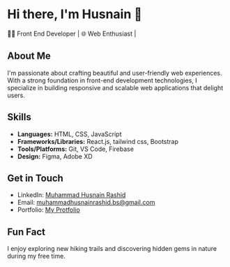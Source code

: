 # Hi there, I'm Husnain 👋

👨‍💻 Front End Developer | 🌐 Web Enthusiast |

## About Me

I'm passionate about crafting beautiful and user-friendly web experiences. With a strong foundation in front-end development technologies, I specialize in building responsive and scalable web applications that delight users.

## Skills

- **Languages:** HTML, CSS, JavaScript
- **Frameworks/Libraries:** React.js, tailwind css, Bootstrap
- **Tools/Platforms:** Git, VS Code, Firebase
- **Design:** Figma, Adobe XD

## Get in Touch

- LinkedIn: [Muhammad Husnain Rashid](linkedin.com/in/muhammad-husnain-rashid-6000ba278)
- Email: muhammadhusnainrashid.bs@gmail.com
- Portfolio: [My Protfolio](https://my-protfolio-azure-one.vercel.app/)

## Fun Fact

I enjoy exploring new hiking trails and discovering hidden gems in nature during my free time.



<!---
Husnain0120/Husnain0120 is a ✨ special ✨ repository because its `README.md` (this file) appears on your GitHub profile.
You can click the Preview link to take a look at your changes.
--->
